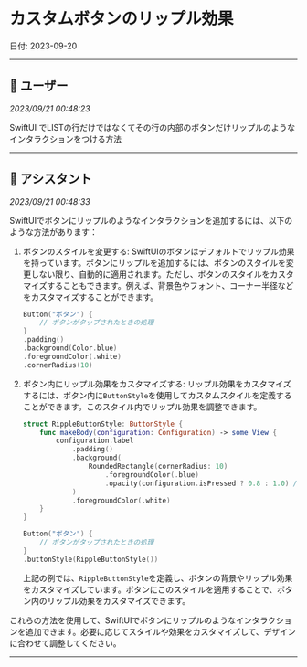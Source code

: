 # カスタムボタンのリップル効果

日付: 2023-09-20

---

## 👤 ユーザー
*2023/09/21 00:48:23*

SwiftUI でLISTの行だけではなくてその行の内部のボタンだけリップルのようなインタラクションをつける方法

---

## 🤖 アシスタント
*2023/09/21 00:48:33*

SwiftUIでボタンにリップルのようなインタラクションを追加するには、以下のような方法があります：

1. ボタンのスタイルを変更する:
   SwiftUIのボタンはデフォルトでリップル効果を持っています。ボタンにリップルを追加するには、ボタンのスタイルを変更しない限り、自動的に適用されます。ただし、ボタンのスタイルをカスタマイズすることもできます。例えば、背景色やフォント、コーナー半径などをカスタマイズすることができます。

   ```swift
   Button("ボタン") {
       // ボタンがタップされたときの処理
   }
   .padding()
   .background(Color.blue)
   .foregroundColor(.white)
   .cornerRadius(10)
   ```

2. ボタン内にリップル効果をカスタマイズする:
   リップル効果をカスタマイズするには、ボタン内に`ButtonStyle`を使用してカスタムスタイルを定義することができます。このスタイル内でリップル効果を調整できます。

   ```swift
   struct RippleButtonStyle: ButtonStyle {
       func makeBody(configuration: Configuration) -> some View {
           configuration.label
               .padding()
               .background(
                   RoundedRectangle(cornerRadius: 10)
                       .foregroundColor(.blue)
                       .opacity(configuration.isPressed ? 0.8 : 1.0) // ボタンが押されたときに透明度を変更
               )
               .foregroundColor(.white)
       }
   }

   Button("ボタン") {
       // ボタンがタップされたときの処理
   }
   .buttonStyle(RippleButtonStyle())
   ```

   上記の例では、`RippleButtonStyle`を定義し、ボタンの背景やリップル効果をカスタマイズしています。ボタンにこのスタイルを適用することで、ボタン内のリップル効果をカスタマイズできます。

これらの方法を使用して、SwiftUIでボタンにリップルのようなインタラクションを追加できます。必要に応じてスタイルや効果をカスタマイズして、デザインに合わせて調整してください。

---
